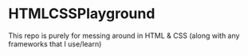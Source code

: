 # HTMLCSSPlayground
This repo is purely for messing around in HTML &amp; CSS (along with any frameworks that I use/learn)

